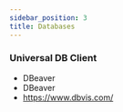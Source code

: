 ```yaml
---
sidebar_position: 3
title: Databases
---
```


### Universal DB Client

- DBeaver
- DBeaver
- https://www.dbvis.com/